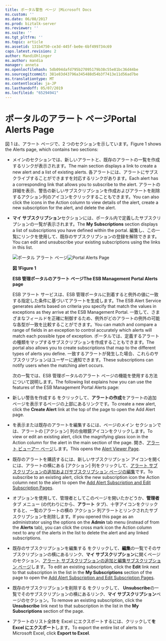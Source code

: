 ```yaml
---
title: ポータル警告 ページ |Microsoft Docs
ms.custom: ''
ms.date: 06/08/2017
ms.prod: biztalk-server
ms.reviewer: ''
ms.suite: ''
ms.tgt_pltfrm: ''
ms.topic: article
ms.assetid: 131b4750-ce3d-445f-be0e-6bf499734c69
caps.latest.revision: 2
author: MandiOhlinger
ms.author: mandia
manager: anneta
ms.openlocfilehash: 5db094dafd795b27095179b38c55e81bc36d44be
ms.sourcegitcommit: 381e83d43796a345488d54b3f7413e11d56ad7be
ms.translationtype: MT
ms.contentlocale: ja-JP
ms.lasthandoff: 05/07/2019
ms.locfileid: "65294941"
---
```

# <a name="portal-alerts-page"></a><span data-ttu-id="0472a-102">ポータルのアラート ページ</span><span class="sxs-lookup"><span data-stu-id="0472a-102">Portal Alerts Page</span></span>
<span data-ttu-id="0472a-103">図 1 は、アラート ページで、2 つのセクションを示しています。</span><span class="sxs-lookup"><span data-stu-id="0472a-103">Figure 1 shows the Alerts page, which contains two sections:</span></span>  

- <span data-ttu-id="0472a-104">メインのセクションでは、新しいアラートと、既存のアラートの一覧を作成するリンクが表示されます。</span><span class="sxs-lookup"><span data-stu-id="0472a-104">The main section displays a link to create a new alert and a list of existing alerts.</span></span> <span data-ttu-id="0472a-105">各アラートには、アラートにサブスクライブすることができますを対応するリンクがあります。</span><span class="sxs-lookup"><span data-stu-id="0472a-105">Each alert has a corresponding link that allows you to subscribe to the alert.</span></span> <span data-ttu-id="0472a-106">アラートの詳細を表示、警告の新しいサブスクリプションを作成およびアラートを削除するアクション列のアイコンをクリックすることもできます。</span><span class="sxs-lookup"><span data-stu-id="0472a-106">You can also click the icons in the Action column to view details of the alert, create a new subscription for the alert, and delete the alert.</span></span>  

- <span data-ttu-id="0472a-107">**マイ サブスクリプション**セクションには、ポータル内で定義したサブスクリプションの一覧が表示されます。</span><span class="sxs-lookup"><span data-stu-id="0472a-107">The **My Subscriptions** section displays a list of subscriptions you have defined within the portal.</span></span> <span data-ttu-id="0472a-108">編集し、この一覧にリンクを使用して、既存のサブスクリプションの登録を解除できます。</span><span class="sxs-lookup"><span data-stu-id="0472a-108">You can edit and unsubscribe your existing subscriptions using the links in this list.</span></span>  

  <span data-ttu-id="0472a-109">![ポータル アラート ページ](../esb-toolkit/media/ch8-portalalertspage.gif "Ch8 PortalAlertsPage")</span><span class="sxs-lookup"><span data-stu-id="0472a-109">![Portal Alerts Page](../esb-toolkit/media/ch8-portalalertspage.gif "Ch8-PortalAlertsPage")</span></span>  

  <span data-ttu-id="0472a-110">**図 1**</span><span class="sxs-lookup"><span data-stu-id="0472a-110">**Figure 1**</span></span>  

  <span data-ttu-id="0472a-111">**ESB 管理ポータルのアラート ページ**</span><span class="sxs-lookup"><span data-stu-id="0472a-111">**The ESB Management Portal Alerts page**</span></span>  

  <span data-ttu-id="0472a-112">ESB アラート サービスは、ESB 管理ポータルに到着すると例外の値に一致する指定した条件に基づいてアラートを生成します。</span><span class="sxs-lookup"><span data-stu-id="0472a-112">The ESB Alert Service generates alerts based on criteria you specify that match the values in exceptions as they arrive at the ESB Management Portal.</span></span> <span data-ttu-id="0472a-113">一致して、さまざまなフィールドを正確に制御するため、例外がどのアラートの例外の可能な各型が一致を比較することができます。</span><span class="sxs-lookup"><span data-stu-id="0472a-113">You can match and compare a range of fields in an exception to control accurately which alerts will match each possible type of exception.</span></span> <span data-ttu-id="0472a-114">ポータルでは、定義するアラートの種類をマップするサブスクリプションを作成することもできます。</span><span class="sxs-lookup"><span data-stu-id="0472a-114">The portal also allows you to create subscriptions that map to the different types of alerts you define.</span></span> <span data-ttu-id="0472a-115">一致するアラートが発生した場合、これらのサブスクリプションはユーザーに通知できます。</span><span class="sxs-lookup"><span data-stu-id="0472a-115">These subscriptions can notify users when the matching alert occurs.</span></span>  

  <span data-ttu-id="0472a-116">次の一覧では、ESB 管理ポータルのアラート ページの機能を使用する方法について説明します。</span><span class="sxs-lookup"><span data-stu-id="0472a-116">The following list explains how you can use the features of the ESB Management Portal Alerts page:</span></span>  

- <span data-ttu-id="0472a-117">新しい警告を作成する をクリックして、**アラートの作成**をアラートの追加 ページを表示するページの上部にあるリンクです。</span><span class="sxs-lookup"><span data-stu-id="0472a-117">To create a new alert, click the **Create Alert** link at the top of the page to open the Add Alert page.</span></span>  

- <span data-ttu-id="0472a-118">を表示または既存のアラートを編集するには、ページのメイン セクションでは、アラートの [アクション] 列の虫眼鏡アイコンをクリックします。</span><span class="sxs-lookup"><span data-stu-id="0472a-118">To view or edit an existing alert, click the magnifying glass icon in the Action column for the alert in the main section of the page.</span></span> <span data-ttu-id="0472a-119">開き、[アラート ビューアー ページ](../esb-toolkit/alert-viewer-page.md)します。</span><span class="sxs-lookup"><span data-stu-id="0472a-119">This opens the [Alert Viewer Page](../esb-toolkit/alert-viewer-page.md).</span></span>  

- <span data-ttu-id="0472a-120">既存のアラートを購読するには、新しいサブスクリプション アイコンを開くには、アラートの横にある [アクション] 列をクリックして、[アラート サブスクリプションの追加およびサブスクリプション ページの編集](../esb-toolkit/add-alert-subscription-and-edit-subscription-pages.md)です。</span><span class="sxs-lookup"><span data-stu-id="0472a-120">To subscribe to an existing alert, click the new subscription icon the Action column next to the alert to open the [Add Alert Subscription and Edit Subscription Pages](../esb-toolkit/add-alert-subscription-and-edit-subscription-pages.md).</span></span>  

- <span data-ttu-id="0472a-121">オプションを使用して、管理者としてこのページを開いたかどうか、**管理者**タブ メニュー (の代わりにから、**アラート** タブ)、十字アイコンをクリックすると、一覧のアラートの横の アクション 列アラートとリンクされたサブスクリプションを削除します。</span><span class="sxs-lookup"><span data-stu-id="0472a-121">If you opened this page as an administrator using the options on the **Admin** tab menu (instead of from the **Alerts** tab), you can click the cross mark icon the Action column next to any of the alerts in the list to delete the alert and any linked subscriptions.</span></span>  

- <span data-ttu-id="0472a-122">既存のサブスクリプションを編集する をクリックして、**編集**の一覧でそのサブスクリプションの横にあるリンク、**マイ サブスクリプション**に開くページのセクション、[アラート サブスクリプションの追加と編集サブスクリプション ページ](../esb-toolkit/add-alert-subscription-and-edit-subscription-pages.md)します。</span><span class="sxs-lookup"><span data-stu-id="0472a-122">To edit an existing subscription, click the **Edit** link next to that subscription in the list in the **My Subscriptions** section of the page to open the [Add Alert Subscription and Edit Subscription Pages](../esb-toolkit/add-alert-subscription-and-edit-subscription-pages.md).</span></span>  

- <span data-ttu-id="0472a-123">既存のサブスクリプションを削除する をクリックして、 **Unsubscribe**の一覧でそのサブスクリプションの横にあるリンク、**マイ サブスクリプション**ページのセクション。</span><span class="sxs-lookup"><span data-stu-id="0472a-123">To remove an existing subscription, click the **Unsubscribe** link next to that subscription in the list in the **My Subscriptions** section of the page.</span></span>  

- <span data-ttu-id="0472a-124">アラートのリスト全体を Excel にエクスポートするには、クリックして**を Excel にエクスポート**します。</span><span class="sxs-lookup"><span data-stu-id="0472a-124">To export the entire list of alerts to Microsoft Excel, click **Export to Excel**.</span></span>
